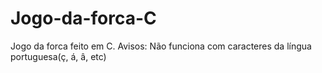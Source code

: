 # Jogo-da-forca-C
Jogo da forca feito em C. Avisos: Não funciona com caracteres da língua portuguesa(ç, á, â, etc)
